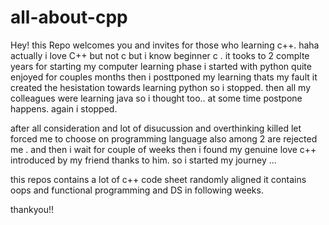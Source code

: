 ﻿# all-about-cpp
Hey! this Repo welcomes you and invites for those who learning c++. haha
actually i love C++ but not c but i know beginner c . it tooks to  2 complte years for starting my computer learning phase
i started with python quite enjoyed for couples months then i posttponed my learning thats my fault it created the hesistation towards learning python  so i stopped.
then all my colleagues were learning java so i thought too.. at some time postpone happens.  again i stopped.

after all consideration and lot of disucussion and overthinking killed let forced me to choose on programming language also among 2 are rejected me . and 
then i wait for couple of weeks then i found my genuine love c++ introduced by my friend thanks to him. so i started my journey ...

this repos contains a lot of c++ code sheet randomly aligned it contains oops and functional programming and DS in following weeks.

thankyou!!
